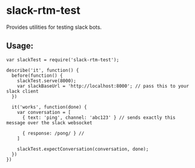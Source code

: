 # slack-rtm-test

Provides utilities for testing slack bots.

## Usage:
    var slackTest = require('slack-rtm-test');

    describe('it', function() {
      before(function() {
        slackTest.serve(8000);
        var slackBaseUrl = 'http://localhost:8000'; // pass this to your slack client
      })

      it('works', function(done) {
        var conversation = [
          { text: 'ping', channel: 'abc123' } // sends exactly this message over the slack websocket

          { response: /pong/ } //
        ]

        slackTest.expectConversation(conversation, done);
      })
    })
